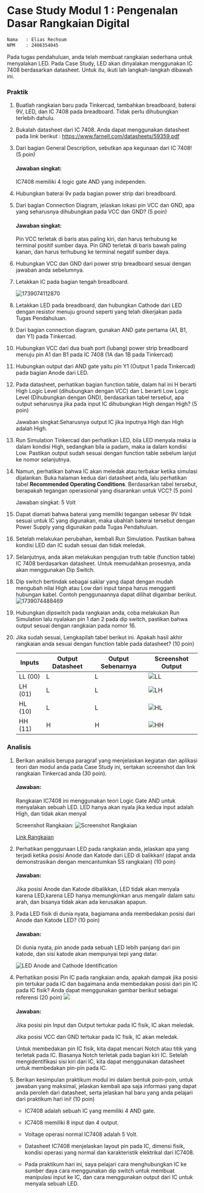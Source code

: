 # Case Study Modul 1 : Pengenalan Dasar Rangkaian Digital

```txt
Nama   : Elias Rechoum
NPM    : 2406354045
```

Pada tugas pendahuluan, anda telah membuat rangkaian sederhana untuk menyalakan LED. Pada Case Study, LED akan dinyalakan menggunakan IC 7408 berdasarkan datasheet. Untuk itu, ikuti lah langkah-langkah dibawah ini.


### Praktik

1. Buatlah rangkaian baru pada Tinkercad, tambahkan breadboard, baterai 9V, LED, dan IC 7408 pada breadboard. Tidak perlu dihubungkan terlebih dahulu.
2. Bukalah datasheet dari IC 7408. Anda dapat menggunakan datasheet pada link berikut : https://www.farnell.com/datasheets/59359.pdf
3. Dari bagian General Description, sebutkan apa kegunaan dari IC 7408! (5 poin)
   #### Jawaban singkat: 
   
   IC7408 memiliki 4 logic gate AND yang independen.
4. Hubungkan baterai 9v pada bagian power strip dari breadboard.
5. Dari bagian Connection Diagram, jelaskan lokasi pin VCC dan GND, apa yang seharusnya dihubungkan pada VCC dan GND? (5 poin)

   #### Jawaban singkat: 

   Pin VCC terletak di baris atas paling kiri, dan harus terhubung ke terminal positif sumber daya. Pin GND terletak di baris bawah paling kanan, dan harus terhubung ke terminal negatif sumber daya.
6. Hubungkan VCC dan GND dari power strip breadboard sesuai dengan jawaban anda sebelumnya.
7. Letakkan IC pada bagian tengah breadboard.

   ![1739074112870](https://raw.githubusercontent.com/lebit-L1X/FileDigilab/refs/heads/main/Screenshot%202025-02-09%20110717.png)
8. Letakkan LED pada breadboard, dan hubungkan Cathode dari LED dengan resistor menuju ground seperti yang telah dikerjakan pada Tugas Pendahuluan.
9. Dari bagian connection diagram, gunakan AND gate pertama (A1, B1, dan Y1) pada Tinkercad.
10. Hubungkan VCC dari dua buah port (lubang) power strip breadboard menuju pin A1 dan B1 pada IC 7408 (1A dan 1B pada Tinkercad)
11. Hubungkan output dari AND gate yaitu pin Y1 (Output 1 pada Tinkercad) pada bagian Anode dari LED.
12. Pada datasheet, perhatikan bagian function table, dalam hal ini H berarti High Logic Level (dihubungkan dengan VCC) dan L berarti Low Logic Level (Dihubungkan dengan GND), berdasarkan tabel tersebut, apa output seharusnya jika pada input IC dihubungkan High dengan High? (5 poin)

    Jawaban singkat:Seharusnya output IC jika inputnya High dan High adalah High.
13. Run Simulation Tinkercad dan perhatikan LED, bila LED menyala maka ia dalam kondisi High, sedangkan bila ia padam, maka ia dalam kondisi Low. Pastikan output sudah sesuai dengan function table sebelum lanjut ke nomor selanjutnya.
14. Namun, perhatikan bahwa IC akan meledak atau terbakar ketika simulasi dijalankan. Buka halaman kedua dari datasheet anda, lalu perhatikan tabel **Recommended Operating Conditions**. Berdasarkan tabel tersebut, berapakah tegangan operasional yang disarankan untuk VCC? (5 poin)

    Jawaban singkat: 5 Volt
15. Dapat diamati bahwa baterai yang memiliki tegangan sebesar 9V tidak sesuai untuk IC yang digunakan, maka ubahlah baterai tersebut dengan Power Supply yang digunakan pada Tugas Pendahuluan.
16. Setelah melakukan perubahan, kembali Run Simulation. Pastikan bahwa kondisi LED dan IC sudah sesuai dan tidak meledak.
17. Selanjutnya, anda akan melakukan pengujian truth table (function table) IC 7408 berdasarkan datasheet. Untuk memudahkan prosesnya, anda akan menggunakan Dip Switch.
18. Dip switch bertindak sebagai saklar yang dapat dengan mudah mengubah nilai High atau Low dari input tanpa harus mengganti hubungan kabel. Contoh penggunaannya dapat dilihat digambar berikut.
    ![1739074488469](https://raw.githubusercontent.com/lebit-L1X/FileDigilab/refs/heads/main/Screenshot%202025-02-09%20111443.png)
19. Hubungkan dipswitch pada rangkaian anda, coba melakukan Run Simulation lalu nyalakan pin 1 dan 2 pada dip switch, pastikan bahwa output sesuai dengan rangkaian pada nomor 16.
20. Jika sudah sesuai, Lengkapilah tabel berikut ini. Apakah hasil akhir rangkaian anda sesuai dengan function table pada datasheet? (10 poin)


    | Inputs  | Output Datasheet | Output Sebenarnya | Screenshot Output |
    | ------- | ---------------- | ----------------- | ----------------- |
    | LL (00) | L                | L               | ![LL](https://github.com/c0ldlasagna/DSD/blob/master/Week%201/00.png?raw=true)       |
    | LH (01) | L                | L               | ![LH](https://github.com/c0ldlasagna/DSD/blob/master/Week%201/01.png?raw=true)       |
    | HL (10) | L                | L               | ![HL](https://github.com/c0ldlasagna/DSD/blob/master/Week%201/10.png?raw=true)       |
    | HH (11) | H                | H               | ![HH](https://github.com/c0ldlasagna/DSD/blob/master/Week%201/11.png?raw=true)       |

### Analisis

1. Berikan analisis berupa paragraf yang menjelaskan kegiatan dan aplikasi teori dan modul anda pada Case Study ini, sertakan screenshot dan link rangkaian Tinkercad anda (30 poin).

   #### Jawaban:
   Rangkaian IC7408 ini menggunakan teori Logic Gate AND untuk menyalakan sebuah LED. LED hanya akan nyala jika kedua input adalah High, dan tidak akan menyal

   Screenshot Rangkaian:
   ![Screenshot Rangkaian](https://raw.githubusercontent.com/c0ldlasagna/DSD/refs/heads/master/Week%201/IC7408.png)

   [Link Rangkaian]("https://www.tinkercad.com/things/ai69f8TxL0T-modul-1-")

2. Perhatikan penggunaan LED pada rangkaian anda, jelaskan apa yang terjadi ketika posisi Anode dan Katode dari LED di balikkan! (dapat anda demonstrasikan dengan mencantumkan SS rangkaian) (10 poin)
   
   #### Jawaban:

   Jika posisi Anode dan Katode dibalikkan, LED tidak akan menyala karena LED,karena LED hanya memungkinkan arus mengalir dalam satu arah, dan bisanya tidak akan ada kerusakan apapun.
   
3. Pada LED fisik di dunia nyata, bagiamana anda membedakan posisi dari Anode dan Katode LED? (10 poin)
   
   #### Jawaban:

   Di dunia nyata, pin anode pada sebuah LED lebih panjang dari pin katode, dan sisi katode akan mempunyai tepi yang datar.

   ![LED Anode and Cathode Identification](LED.png)

4. Perhatikan posisi Pin IC pada rangkaian anda, apakah dampak jika posisi pin tertukar pada IC dan bagaimana anda membedakan posisi dari pin IC pada IC fisik? Anda dapat menggunakan gambar berikut sebagai referensi (20 poin)
   ![](https://raw.githubusercontent.com/lebit-L1X/FileDigilab/refs/heads/main/Screenshot%202025-02-09%20114500.png)

   #### Jawaban:
   Jika posisi pin Input dan Output tertukar pada IC fisik, IC akan meledak.

   Jika posisi VCC dan GND tertukar pada IC fisik, IC akan meledak.

   Untuk membedakan pin IC fisik, kita dapat mencari Notch atau titik yang terletak pada IC. Biasanya Notch terletak pada bagian kiri IC. Setelah mengidentifikasi sisi kiri dari IC, kita dapat menggunakan datasheet untuk membedakan pin-pin pada IC.
   
5. Berikan kesimpulan praktikum modul ini dalam bentuk poin-poin, untuk jawaban yang maksimal, jelaskan kembali apa saja informasi yang dapat anda peroleh dari datasheet, serta jelaskan hal baru yang anda pelajari dari praktikum hari ini! (10 poin)

   - IC7408 adalah sebuah IC yang memiliki 4 AND gate. 
   
   - IC7408 memiliki 8 input dan 4 output. 
   
   - Voltage operasi normal IC7408 adalah 5 Volt.

   - Datasheet IC7408 menjelaskan layout pin pada IC, dimensi fisik, kondisi operasi yang normal dan karakteristik elektrikal dari IC7408.

   - Pada praktikum hari ini, saya pelajari cara menghubungkan IC ke sumber daya cara menggunakan dip switch untuk membuat manipulasi input ke IC, dan cara menggunakan output dari IC untuk menyala sebuah LED.
